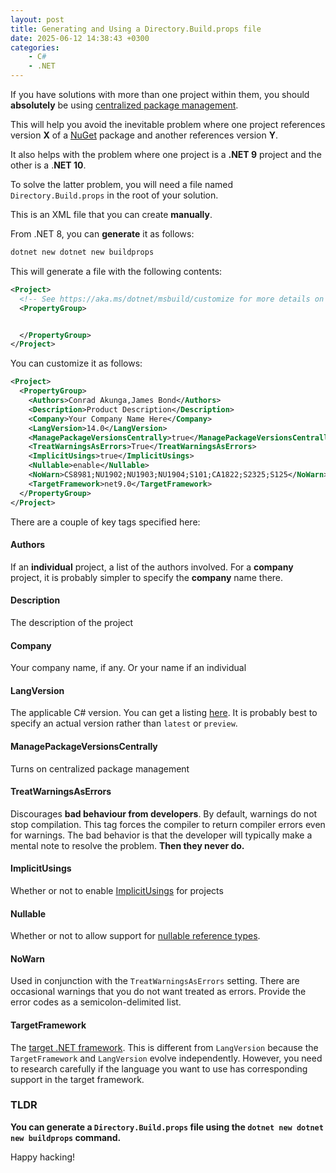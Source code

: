 ```yaml
---
layout: post
title: Generating and Using a Directory.Build.props file
date: 2025-06-12 14:38:43 +0300
categories:
    - C#
    - .NET
---
```


If you have solutions with more than one project within them, you should **absolutely** be using [centralized package management](https://learn.microsoft.com/en-us/nuget/consume-packages/central-package-management).

This will help you avoid the inevitable problem where one project references version **X** of a [NuGet](https://www.nuget.org/) package and another references version **Y**.

It also helps with the problem where one project is a **.NET 9** project and the other is a .**NET 10**.

To solve the latter problem, you will need a file named `Directory.Build.props` in the root of your solution.

This is an XML file that you can create **manually**.

From .NET 8, you can **generate** it as follows:

```bash
dotnet new dotnet new buildprops
```

This will generate a file with the following contents:

```xml
<Project>
  <!-- See https://aka.ms/dotnet/msbuild/customize for more details on customizing your build -->
  <PropertyGroup>


  </PropertyGroup>
</Project>
```

You can customize it as follows:

```xml
<Project>
  <PropertyGroup>
    <Authors>Conrad Akunga,James Bond</Authors>
    <Description>Product Description</Description>
    <Company>Your Company Name Here</Company>
    <LangVersion>14.0</LangVersion>
    <ManagePackageVersionsCentrally>true</ManagePackageVersionsCentrally>
    <TreatWarningsAsErrors>True</TreatWarningsAsErrors>
    <ImplicitUsings>true</ImplicitUsings>
    <Nullable>enable</Nullable>
    <NoWarn>CS8981;NU1902;NU1903;NU1904;S101;CA1822;S2325;S125</NoWarn>
    <TargetFramework>net9.0</TargetFramework>
  </PropertyGroup>
</Project>
```

There are a couple of key tags specified here:

#### Authors

If an **individual** project, a list of the authors involved. For a **company** project, it is probably simpler to specify the **company** name there.

#### Description

The description of the project

#### Company

Your company name, if any. Or your name if an individual

#### LangVersion

The applicable C# version. You can get a listing [here](https://learn.microsoft.com/en-us/dotnet/csharp/language-reference/configure-language-version). It is probably best to specify an actual version rather than `latest` or `preview`.

#### ManagePackageVersionsCentrally

Turns on centralized package management

#### TreatWarningsAsErrors

Discourages **bad behaviour from developers**. By default, warnings do not stop compilation. This tag forces the compiler to return compiler errors even for warnings.  The bad behavior is that the developer will typically make a mental note to resolve the problem. **Then they never do.**

#### ImplicitUsings

Whether or not to enable [ImplicitUsings](https://medium.com/@KeyurRamoliya/c-implicit-usings-0c3bfd730922) for projects

#### Nullable

Whether or not to allow support for [nullable reference types](https://learn.microsoft.com/en-us/dotnet/csharp/tutorials/nullable-reference-types).

#### NoWarn

Used in conjunction with the `TreatWarningsAsErrors` setting. There are occasional warnings that you do not want treated as errors. Provide the error codes as a semicolon-delimited list.

#### TargetFramework

The [target .NET framework](https://versionsof.net/). This is different from `LangVersion` because the `TargetFramework` and `LangVersion` evolve independently. However, you need to research carefully if the language you want to use has corresponding support in the target framework.

### TLDR

**You can generate a `Directory.Build.props` file using the `dotnet new dotnet new buildprops` command.**

Happy hacking!
